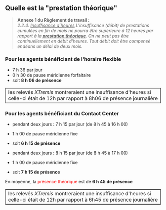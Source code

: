 ## Quelle est la "prestation théorique" 

> **Annexe 1 du Règlement de travail :**  
> *2.2.4. <u>Insuffisance d’heures</u> L'insuffisance (débit) de prestations cumulées en fin de mois ne pourra être supérieure à 12 heures par rapport à la <u><b>prestation théorique</b></u>. On ne peut pas être continuellement en débit d’heures. Tout débit doit être compensé endéans un délai de deux mois.*

### Pour les agents bénéficiant de l'horaire flexible

* 7 h 36 par jour
* 0 h 30 de pause méridienne forfaitaire
* soit **8 h 06 de présence**

<p>
<table border="1">
<tr>
<td>les relevés <i>XTremis</i> montreraient une insuffisance d'heures si celle-ci était de 12h par rapport à 8h06 de présence journalière</td>
</tr>
</table>
</p>

### Pour les agents bénéficiant du Contact Center

* pendant deux jours :  7 h 15 par jour (de 8 h 45 à 16 h 00)
* 1 h 00 de pause méridienne fixe
* soit **6 h 15 de présence**

* pendant deux jours :  8 h 15 par jour (de 8 h 45 à 17 h 00)
* 1 h 00 de pause méridienne fixe
* soit **7 h 15 de présence**

En moyenne, la <font color="red">présence théorique</font> est de **6 h 45 de présence**

<p>
<table border="1">
<tr>
<td>les relevés <i>XTremis</i> montreraient une insuffisance d'heures si celle-ci était de 12h par rapport à 6h45 de présence journalière</td>
</tr>
</table>
</p>
